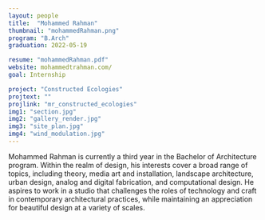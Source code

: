 ```yaml
---
layout: people
title:  "Mohammed Rahman"
thumbnail: "mohammedRahman.png"
program: "B.Arch"
graduation: 2022-05-19

resume: "mohammedRahman.pdf"
website: mohammedtrahman.com/ 
goal: Internship

project: "Constructed Ecologies"
projtext: ""
projlink: "mr_constructed_ecologies"
img1: "section.jpg"
img2: "gallery_render.jpg"
img3: "site_plan.jpg"
img4: "wind_modulation.jpg"
---
```


Mohammed Rahman is currently a third year in the Bachelor of Architecture program. Within the realm of design, his interests cover a broad range of topics, including theory, media art and installation, landscape architecture, urban design, analog and digital fabrication, and computational design. He aspires to work in a studio that challenges the roles of technology and craft in contemporary architectural practices, while maintaining an appreciation for beautiful design at a variety of scales.
